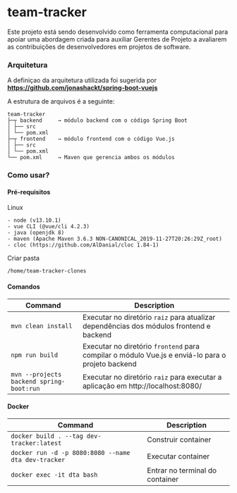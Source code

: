 # team-tracker

Este projeto está sendo desenvolvido como ferramenta computacional para apoiar uma abordagem criada para auxiliar Gerentes de Projeto a avaliarem as contribuições de desenvolvedores em projetos de software.

### Arquitetura

A definiçao da arquitetura utilizada foi sugerida por **https://github.com/jonashackt/spring-boot-vuejs**

A estrutura de arquivos é a seguinte:

```
team-tracker
├─┬ backend     → módulo backend com o código Spring Boot
│ ├── src
│ └── pom.xml
├─┬ frontend    → módulo frontend com o código Vue.js
│ ├── src
│ └── pom.xml
└── pom.xml     → Maven que gerencia ambos os módulos

```

### Como usar?

#### Pré-requisitos

Linux
```
- node (v13.10.1)
- vue CLI (@vue/cli 4.2.3)
- java (openjdk 8)
- maven (Apache Maven 3.6.3 NON-CANONICAL_2019-11-27T20:26:29Z_root)
- cloc (https://github.com/AlDanial/cloc 1.84-1)
```

Criar pasta
```
/home/team-tracker-clones
```

#### Comandos

| Command | Description |
| ------- | ----------- |
| `mvn clean install` | Executar no diretório `raiz` para atualizar dependências dos módulos frontend e backend |
| `npm run build` | Executar no diretório `frontend` para compilar o módulo Vue.js e enviá-lo para o projeto backend |
| `mvn --projects backend spring-boot:run` | Executar no diretório `raiz` para executar a aplicação em http://localhost:8080/ |



#### Docker

| Command | Description |
| ------- | ----------- |
| `docker build . --tag dev-tracker:latest` | Construir container |
| `docker run -d -p 8080:8080 --name dta dev-tracker` | Executar container |
| `docker exec -it dta bash` | Entrar no terminal do container |
